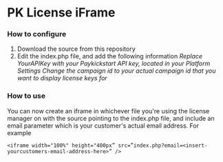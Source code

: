 # PK License iFrame #

### How to configure ###

1. Download the source from this repository
2. Edit the index.php file, and add the following information
    *Replace YourAPIKey with your Paykickstart API key, located in your Platform Settings* 
    *Change the campaign id to your actual campaign id that you want to display license keys for*

### How to use ###
You can now create an iframe in whichever file you're using the license manager on with the source pointing to the index.php file, and include an email parameter which is your customer's actual email address. For example

`<iframe width="100%" height="400px” src=”index.php?email=<insert-yourcustomers-email-address-here>” />`